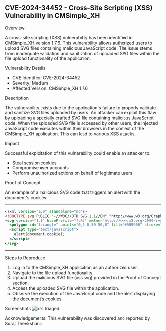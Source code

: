 CVE-2024-34452 - Cross-Site Scripting (XSS) Vulnerability in CMSimple_XH
---
Overview

A cross-site scripting (XSS) vulnerability has been identified in CMSimple_XH version 1.7.6. This vulnerability allows authorized users to upload SVG files containing malicious JavaScript code. The issue stems from inadequate validation and sanitization of uploaded SVG files within the file upload functionality of the application.

Vulnerability Details

- CVE Identifier: CVE-2024-34452
- Severity: Medium
- Affected Version: CMSimple_XH 1.7.6

Description

The vulnerability exists due to the application's failure to properly validate and sanitize SVG files uploaded by users. An attacker can exploit this flaw by uploading a specially crafted SVG file containing malicious JavaScript code. When the uploaded SVG file is accessed by other users, the injected JavaScript code executes within their browsers in the context of the CMSimple_XH application. This can lead to various XSS attacks.

Impact

Successful exploitation of this vulnerability could enable an attacker to:

- Steal session cookies
- Compromise user accounts
- Perform unauthorized actions on behalf of legitimate users

Proof of Concept

An example of a malicious SVG code that triggers an alert with the document's cookies:

---
```xml
<?xml version="1.0" standalone="no"?>
<!DOCTYPE svg PUBLIC "-//W3C//DTD SVG 1.1//EN" "http://www.w3.org/Graphics/SVG/1.1/DTD/svg11.dtd">
<svg version="1.1" baseProfile="full" xmlns="http://www.w3.org/2000/svg">
  <polygon id="triangle" points="0,0 0,50 50,0" fill="#009900" stroke="#004400"/>
  <script type="text/javascript">
    alert(document.cookie);
  </script>
</svg>
```
---
Steps to Reproduce

1. Log in to the CMSimple_XH application as an authorized user.
2. Navigate to the file upload functionality.
3. Upload the malicious SVG file (xss.svg) provided in the Proof of Concept section.
4. Access the uploaded SVG file within the application.
5. Observe the execution of the JavaScript code and the alert displaying the document's cookies.

Screenshots
![xss triaged](https://github.com/surajhacx/CVE-2024-34452/assets/158517938/56a98fcd-be2a-4558-8376-8f3792f83d13)

Acknowledgements:
This vulnerability was discovered and reported by Suraj Theekshana.





